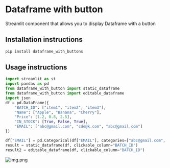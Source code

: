 # Dataframe with button

Streamlit component that allows you to display Dataframe with a button

## Installation instructions

```sh
pip install dataframe_with_buttons
```

## Usage instructions

```python
import streamlit as st
import pandas as pd
from dataframe_with_button import static_dataframe
from dataframe_with_button import editable_dataframe
import json
df = pd.DataFrame({
    "BATCH_ID": ["item1", "item2", "item3"],
    "Name": ["Apple", "Banana", "Cherry"],
    "Price": [1.2, 0.8, 2.5],
    "IN_STOCK": [True, False, True],
    "EMAIL": ["abc@gmail.com", "cde@k.com", "abc@gmail.com"]
})

df["EMAIL"] = pd.Categorical(df["EMAIL"], categories=["abc@gmail.com", "cde@k.com"])
result = static_dataframe(df, clickable_column="BATCH_ID")
result2 = editable_dataframe(df, clickable_column="BATCH_ID")
```
![img.png](img.png)